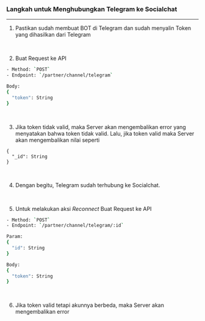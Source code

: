 ### Langkah untuk Menghubungkan Telegram ke Socialchat

---

1. Pastikan sudah membuat BOT di Telegram dan sudah menyalin Token yang dihasilkan dari Telegram

<br>

2. Buat Request ke API

```bash
- Method: `POST`
- Endpoint: `/partner/channel/telegram`

Body:
{
  "token": String
}
```

<br>

3. Jika token tidak valid, maka Server akan mengembalikan error yang menyatakan bahwa token tidak valid. Lalu, jika token valid maka Server akan mengembalikan nilai seperti

```
{
  "_id": String
}
```

<br>

4. Dengan begitu, Telegram sudah terhubung ke Socialchat.

<br>

5. Untuk melakukan aksi _Reconnect_ Buat Request ke API

```bash
- Method: `POST`
- Endpoint: `/partner/channel/telegram/:id`

Param:
{
  "id": String
}

Body:
{
  "token": String
}
```

<br>

6. Jika token valid tetapi akunnya berbeda, maka Server akan mengembalikan error

